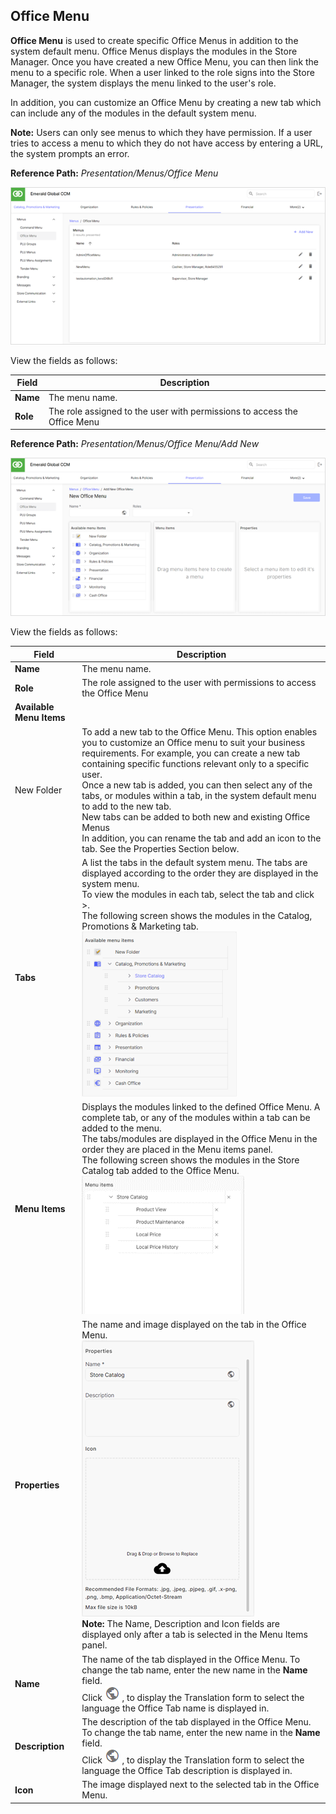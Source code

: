 ## Office Menu 

**Office Menu** is used to create specific Office Menus in addition to the system default menu. Office Menus displays the modules in the Store Manager. Once you have created a new Office Menu, you can then link the menu to a specific role. When a user linked to the role signs into the Store Manager, the system displays the menu linked to the user's role.

In addition, you can customize an Office Menu by creating a new tab which can include any of the modules in the default system menu.

**Note:** Users can only see menus to which they have permission. If a user tries to access a menu to which they do not have access by entering a URL, the system prompts an error.

**Reference Path:** *Presentation/Menus/Office Menu*

![Office Menu Screen](/Images/OfficeMenuScreen.png)

View the fields as follows:

|**Field**|**Description**|
|---------|----------|
|**Name**|The menu name.|
|**Role**|The role assigned to the user with permissions to access the Office Menu|

**Reference Path:** *Presentation/Menus/Office Menu/Add New*

![Office Menu Form](/Images/OfficeMenuForm.png)

View the fields as follows:

|**Field**|**Description**|
|---------|----------|
|**Name**|The menu name.|
|**Role**|The role assigned to the user with permissions to access the Office Menu|
|**Available Menu Items**||
|New Folder|To add a new tab to the Office Menu. This option enables you to customize an Office menu to suit your business requirements. For example, you can create a new tab containing specific functions relevant only to a specific user.<BR>Once a new tab is added, you can then select any of the tabs, or modules within a tab, in the system default menu to add to the new tab.<BR>New tabs can be added to both new and existing Office Menus<BR>In addition, you can rename the tab and add an icon to the tab. See the Properties Section below.|
|**Tabs**|A list the tabs in the default system menu. The tabs are displayed according to the order they are displayed in the system menu.<BR>To view the modules in each tab, select the tab and click >.<BR>The following screen shows the modules in the Catalog, Promotions & Marketing tab.<BR>![Catalog Modules](/Images/CatalogModules.png)|
|**Menu Items**|Displays the modules linked to the defined Office Menu. A complete tab, or any of the modules within a tab can be added to the menu.<BR>The tabs/modules are displayed in the Office Menu in the order they are placed in the Menu items panel.<BR>The following screen shows the modules in the Store Catalog tab added to the Office Menu.<BR>![Menu Items Store Catalog](/Images/MenuItemsStoreCatalog.png)|
|**Properties**|The name and image displayed on the tab in the Office Menu.<BR>![Properties](/Images/Properties.png)<BR>**Note:** The Name, Description and Icon fields are displayed only after a tab is selected in the Menu Items panel.|
|**Name**|The name of the tab displayed in the Office Menu. To change the tab name, enter the new name in the **Name** field.<BR>Click ![GLobe](/Images/Globe.png) , to display the Translation form to select the language the Office Tab name is displayed in.|
|**Description**|The description of the tab displayed in the Office Menu. To change the tab name, enter the new name in the **Name** field.<BR>Click ![GLobe](/Images/Globe.png) , to display the Translation form to select the language the Office Tab description is displayed in.|
|**Icon**|The image displayed next to the selected tab in the Office Menu.|